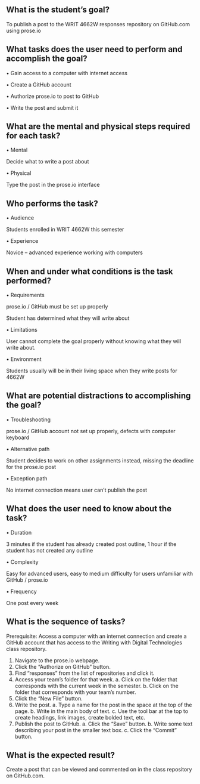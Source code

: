 ## What is the student’s goal?
To publish a post to the WRIT 4662W responses repository on GitHub.com using prose.io

## What tasks does the user need to perform and accomplish the goal?
•	Gain access to a computer with internet access

•	Create a GitHub account

•	Authorize prose.io to post to GitHub

•	Write the post and submit it

## What are the mental and physical steps required for each task?
•	Mental

Decide what to write a post about 
    
•	Physical

Type the post in the prose.io interface

## Who performs the task?
•	Audience

Students enrolled in WRIT 4662W this semester
    
•	Experience

Novice – advanced experience working with computers

## When and under what conditions is the task performed?
•	Requirements

prose.io / GitHub must be set up properly

Student has determined what they will write about

•	Limitations

User cannot complete the goal properly without knowing what they will write about.

•	Environment

Students usually will be in their living space when they write posts for 4662W

## What are potential distractions to accomplishing the goal?
•	Troubleshooting

prose.io / GitHub account not set up properly, defects with computer keyboard

•	Alternative path

Student decides to work on other assignments instead, missing the deadline for the 		prose.io post

•	Exception path

No internet connection means user can’t publish the post

## What does the user need to know about the task?
•	Duration

3 minutes if the student has already created post outline, 1 hour if the student has 	not created any outline

•	Complexity

Easy for advanced users, easy to medium difficulty for users unfamiliar with GitHub 	/ prose.io

•	Frequency

One post every week

## What is the sequence of tasks?
 Prerequisite: Access a computer with an internet connection and create a GitHub account that has access to the Writing with Digital Technologies class repository.
1.  Navigate to the prose.io webpage.
2.  Click the “Authorize on GitHub” button.
3.  Find “responses” from the list of repositories and click it.
4.  Access your team’s folder for that week.
	a.  Click on the folder that corresponds with the current week in the semester.
	b.  Click on the folder that corresponds with your team’s number.
5.  Click the “New File” button.
6.  Write the post.
	a.  Type a name for the post in the space at the top of the page.
	b.  Write in the main body of text.
	c.  Use the tool bar at the top to create headings, link images, create bolded text, etc.
7.  Publish the post to GitHub.
a.  Click the “Save” button.
b.  Write some text describing your post in the smaller text box.
c.  Click the “Commit” button.

## What is the expected result?
Create a post that can be viewed and commented on in the class repository on GitHub.com.

